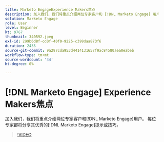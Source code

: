 ```yaml
---
title: Marketo EngageExperience Makers焦点
description: 加入我们，我们将重点介绍两位专家客户和 [!DNL Marketo Engage] 用户。 每位专家都将分享其优秀的 [!DNL Marketo Engage] 提示或技巧。
solution: Marketo Engage
role: User
level: Beginner
kt: 9767
thumbnail: 340592.jpeg
exl-id: 299b6d8f-cd0f-40f0-9225-c399daa873f6
duration: 2435
source-git-commit: 9a297cda953d4414131657f9ac84580aea0eabeb
workflow-type: tm+mt
source-wordcount: '44'
ht-degree: 0%

---
```


# [!DNL Marketo Engage] Experience Makers焦点

加入我们，我们将重点介绍两位专家客户和[!DNL Marketo Engage]用户。 每位专家都将分享其优秀的[!DNL Marketo Engage]提示或技巧。

>[!VIDEO](https://video.tv.adobe.com/v/340592/?quality=12&learn=on)
